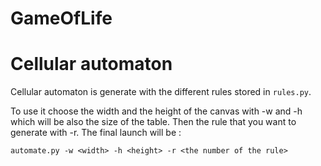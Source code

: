 # GameOfLife

# Cellular automaton

Cellular automaton is generate with the different rules stored in ```rules.py```.

To use it choose the width and the height of the canvas with -w and -h which will be also the size of the table.
Then the rule that you want to generate with -r.
The final launch will be :
```
automate.py -w <width> -h <height> -r <the number of the rule>
```
